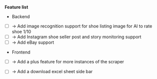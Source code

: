**Feature list**
- Backend
- [ ] -> Add image recognition support for shoe listing image for AI to rate shoe 1/10 
- [ ] -> Add Instagram shoe seller post and story monitoring support 
- [ ] -> Add eBay support 
- Frontend
- [ ] -> Add a plus feature for more instances of the scraper
- [ ] -> Add a download excel sheet side bar 



